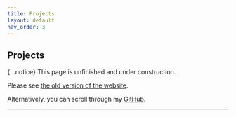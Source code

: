 ```yaml
---
title: Projects
layout: default
nav_order: 3
---
```


## Projects

{: .notice}
This page is unfinished and under construction.

Please see [the old version of the website].

Alternatively, you can scroll through my [GitHub].

---
[the old version of the website]: https://jeodn.github.io/website-me/
[GitHub]: https://github.com/jeodn